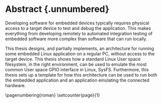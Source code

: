 # Abstract {.unnumbered}

<!-- This is the abstract -->

Developing software for embedded devices typically requires physical access to a target device to test and debug the application. This makes everything from developing remotely to automated integration testing of embedded software more complex than software that can run locally.

This thesis designs, and partially implements, an architecture for running some embedded Linux application on a regular PC, without access to the target device. This thesis shows how a standard Linux User space filesystem, in the right environment, can be used to emulate the most common User space GPIO interface in Linux, SysFS. Furthermore, this thesis sets up a template for how this architecture can be used to run both the embedded application and an application emulating the connected hardware.

\pagenumbering{roman}
\setcounter{page}{1}
